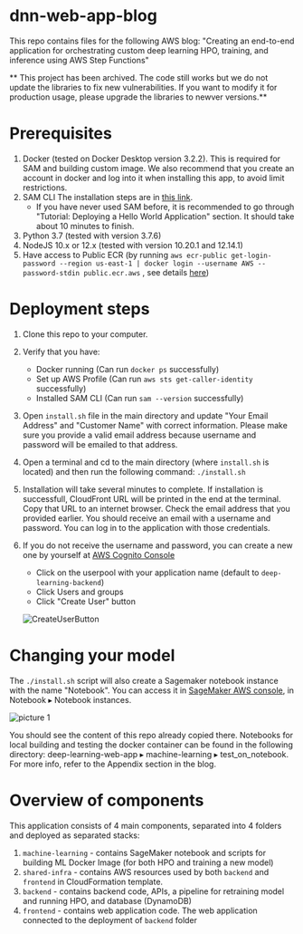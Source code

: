 # dnn-web-app-blog
This repo contains files for the following AWS blog: "Creating an end-to-end application for orchestrating custom deep learning HPO, training, and inference using AWS Step Functions"

** This project has been archived. The code still works but we do not update the libraries to fix new vulnerabilities. If you want to modify it for production usage, please upgrade the libraries to newver versions.**

# Prerequisites
1. Docker (tested on Docker Desktop version 3.2.2). This is required for SAM and building custom image. We also recommend that you create an account in docker and log into it when installing this app, to avoid limit restrictions.
2. SAM CLI The installation steps are in [this link](https://docs.aws.amazon.com/serverless-application-model/latest/developerguide/serverless-sam-cli-install.html). 
    * If you have never used SAM before, it is recommended to go through "Tutorial: Deploying a Hello World Application" section. It should take about 10 minutes to finish. 
3. Python 3.7 (tested with version 3.7.6)
4. NodeJS 10.x or 12.x (tested with version 10.20.1 and 12.14.1)
5. Have access to Public ECR (by running `aws ecr-public get-login-password --region us-east-1 | docker login --username AWS --password-stdin public.ecr.aws` , see details [here](https://docs.aws.amazon.com/AmazonECR/latest/public/public-registries.html#public-registry-auth))

# Deployment steps

1. Clone this repo to your computer.

1. Verify that you have:
    * Docker running (Can run `docker ps` successfully)
    * Set up AWS Profile (Can run `aws sts get-caller-identity` successfully)
    * Installed SAM CLI (Can run `sam --version` successfully)

1. Open ```install.sh``` file in the main directory and update "Your Email Address" and "Customer Name" with correct information. Please make sure you provide a valid email address because username and password will be emailed to that address.

1. Open a terminal and cd to the main directory (where ```install.sh``` is located) and then run the following command: ```./install.sh```

1. Installation will take several minutes to complete. If installation is successfull, CloudFront URL will be printed in the end at the terminal. Copy that URL to an internet browser. Check the email address that you provided earlier. You should receive an email with a username and password. You can log in to the application with those credentials.

1. If you do not receive the username and password, you can create a new one by yourself at [AWS Cognito Console](https://console.aws.amazon.com/cognito/users)
    * Click on the userpool with your application name (default to `deep-learning-backend`)
    * Click Users and groups
    * Click "Create User" button

    ![CreateUserButton](images/d12810f66c7c49d44ee65b5b8787ea6e2149305729b8c9e118d0cf0fdc459dc3.png)  

# Changing your model

The `./install.sh` script will also create a Sagemaker notebook instance with the name "Notebook". You can access it in [SageMaker AWS console](https://console.aws.amazon.com/sagemaker/home), in Notebook ▸ Notebook instances.

![picture 1](images/9642646cd1f3e4f5e0ad69d37fdd8a2b9e981ef86e65985f53e751c92d56cbeb.png)  

 You should see the content of this repo already copied there. Notebooks for local building and testing the docker container can be found in the following directory: ‎⁨deep-learning-web-app⁩ ▸ ⁨machine-learning⁩  ▸ test_on_notebook. For more info, refer to the Appendix section in the blog.

# Overview of components

This application consists of 4 main components, separated into 4 folders and deployed as separated stacks:
1. `machine-learning` - contains SageMaker notebook and scripts for building ML Docker Image (for both HPO and training a new model)
2. `shared-infra` - contains AWS resources used by both `backend` and `frontend` in CloudFormation template.
3. `backend` - contains backend code, APIs, a pipeline for retraining model and running HPO, and database (DynamoDB) 
4. `frontend` - contains web application code. The web application connected to the deployment of `backend` folder
